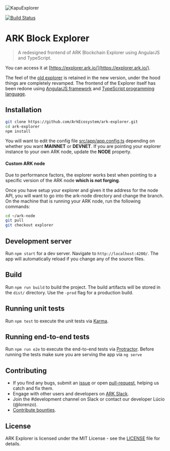 ![KapuExplorer](https://github.com/gsilvestri/kapu-explorer/blob/2.0/KAPU_EXPLORER.jpg)

[![Build Status](https://travis-ci.org/ArkEcosystem/ark-explorer.svg?branch=2.0)](https://travis-ci.org/ArkEcosystem/ark-explorer)

# ARK Block Explorer

> A redesigned frontend of ARK Blockchain Explorer using AngularJS and TypeScript.

You can access it at [https://explorer.ark.io/](https://explorer.ark.io/).

The feel of the [old explorer](https://github.com/ArkEcosystem/old-ark-explorer) is retained in the new version, under the hood things are completely revamped. The frontend of the Explorer itself has been redone using [AngularJS framework](https://angular.io) and [TypeScript programming language](http://www.typescriptlang.org/).

## Installation

```bash
git clone https://github.com/ArkEcosystem/ark-explorer.git
cd ark-explorer
npm install
```

You will want to edit the config file [src/app/app.config.ts](https://github.com/ArkEcosystem/ark-explorer/blob/master/src/app/app.config.ts) depending on whether you want **MAINNET** or **DEVNET**. If you are pointing your explorer instance to your own ARK node, update the **NODE** property.

#### Custom ARK node

Due to performance factors, the explorer works best when pointing to a specific version of the ARK node **which is not forging**.

Once you have setup your explorer and given it the address for the node API, you will want to go into the ark-node directory and change the branch. On the machine that is running your ARK node, run the following commands:

```bash
cd ~/ark-node
git pull
git checkout explorer
```

## Development server

Run `npm start` for a dev server. Navigate to `http://localhost:4200/`. The app will automatically reload if you change any of the source files.

## Build

Run `npm run build` to build the project. The build artifacts will be stored in the `dist/` directory. Use the `-prod` flag for a production build.

## Running unit tests

Run `npm test` to execute the unit tests via [Karma](https://karma-runner.github.io).

## Running end-to-end tests

Run `npm run e2e` to execute the end-to-end tests via [Protractor](http://www.protractortest.org/).
Before running the tests make sure you are serving the app via `ng serve`

## Contributing

* If you find any bugs, submit an [issue](../../issues) or open [pull-request](../../pulls), helping us catch and fix them.
* Engage with other users and developers on [ARK Slack](https://ark.io/slack/).
* Join the #development channel on Slack or contact our developer Lúcio (@lorenzo).
* [Contribute bounties](./CONTRIBUTING.md).

## License

ARK Explorer is licensed under the MIT License - see the [LICENSE](./LICENSE) file for details.
